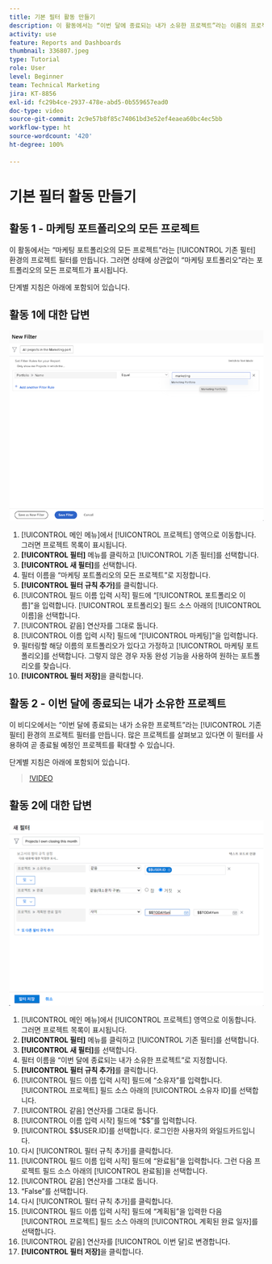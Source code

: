 ```yaml
---
title: 기본 필터 활동 만들기
description: 이 활동에서는 “이번 달에 종료되는 내가 소유한 프로젝트”라는 이름의 프로젝트 필터를 만듭니다.
activity: use
feature: Reports and Dashboards
thumbnail: 336807.jpeg
type: Tutorial
role: User
level: Beginner
team: Technical Marketing
jira: KT-8856
exl-id: fc29b4ce-2937-478e-abd5-0b559657ead0
doc-type: video
source-git-commit: 2c9e57b8f85c74061bd3e52ef4eaea60bc4ec5bb
workflow-type: ht
source-wordcount: '420'
ht-degree: 100%

---
```


# 기본 필터 활동 만들기


## 활동 1 - 마케팅 포트폴리오의 모든 프로젝트

이 활동에서는 “마케팅 포트폴리오의 모든 프로젝트”라는 [!UICONTROL 기존 필터] 환경의 프로젝트 필터를 만듭니다. 그러면 상태에 상관없이 “마케팅 포트폴리오”라는 포트폴리오의 모든 프로젝트가 표시됩니다.

단계별 지침은 아래에 포함되어 있습니다.

## 활동 1에 대한 답변

![새 필터를 생성하는 화면 이미지](assets/basic-filter-activity-1.png)

1. [!UICONTROL 메인 메뉴]에서 [!UICONTROL 프로젝트] 영역으로 이동합니다. 그러면 프로젝트 목록이 표시됩니다.
1. **[!UICONTROL 필터]** 메뉴를 클릭하고 [!UICONTROL 기존 필터]를 선택합니다.
1. **[!UICONTROL 새 필터]**&#x200B;를 선택합니다.
1. 필터 이름을 “마케팅 포트폴리오의 모든 프로젝트”로 지정합니다.
1. **[!UICONTROL 필터 규칙 추가]**&#x200B;를 클릭합니다.
1. [!UICONTROL 필드 이름 입력 시작] 필드에 “[!UICONTROL 포트폴리오 이름]”을 입력합니다. [!UICONTROL 포트폴리오] 필드 소스 아래의 [!UICONTROL 이름]을 선택합니다.
1. [!UICONTROL 같음] 연산자를 그대로 둡니다.
1. [!UICONTROL 이름 입력 시작] 필드에 “[!UICONTROL 마케팅]”을 입력합니다.
1. 필터링할 해당 이름의 포트폴리오가 있다고 가정하고 [!UICONTROL 마케팅 포트폴리오]를 선택합니다. 그렇지 않은 경우 자동 완성 기능을 사용하여 원하는 포트폴리오를 찾습니다.
1. **[!UICONTROL 필터 저장]**&#x200B;을 클릭합니다.

## 활동 2 - 이번 달에 종료되는 내가 소유한 프로젝트

이 비디오에서는 “이번 달에 종료되는 내가 소유한 프로젝트”라는 [!UICONTROL 기존 필터] 환경의 프로젝트 필터를 만듭니다. 많은 프로젝트를 살펴보고 있다면 이 필터를 사용하여 곧 종료될 예정인 프로젝트를 확대할 수 있습니다.

단계별 지침은 아래에 포함되어 있습니다.

>[!VIDEO](https://video.tv.adobe.com/v/336807/?quality=12&learn=on&enablevpops)

## 활동 2에 대한 답변

![새 필터를 생성하는 화면 이미지](assets/basic-filter-activity-updated-6-15-21.png)

1. [!UICONTROL 메인 메뉴]에서 [!UICONTROL 프로젝트] 영역으로 이동합니다. 그러면 프로젝트 목록이 표시됩니다.
1. **[!UICONTROL 필터]** 메뉴를 클릭하고 [!UICONTROL 기존 필터]를 선택합니다.
1. **[!UICONTROL 새 필터]**&#x200B;를 선택합니다.
1. 필터 이름을 “이번 달에 종료되는 내가 소유한 프로젝트”로 지정합니다.
1. **[!UICONTROL 필터 규칙 추가]**&#x200B;를 클릭합니다.
1. [!UICONTROL 필드 이름 입력 시작] 필드에 “소유자”를 입력합니다. [!UICONTROL 프로젝트] 필드 소스 아래의 [!UICONTROL 소유자 ID]를 선택합니다.
1. [!UICONTROL 같음] 연산자를 그대로 둡니다.
1. [!UICONTROL 이름 입력 시작] 필드에 “$$”를 입력합니다.
1. [!UICONTROL $$USER.ID]를 선택합니다. 로그인한 사용자의 와일드카드입니다.
1. 다시 [!UICONTROL 필터 규칙 추가]를 클릭합니다.
1. [!UICONTROL 필드 이름 입력 시작] 필드에 “완료됨”을 입력합니다. 그런 다음 프로젝트 필드 소스 아래의 [!UICONTROL 완료됨]을 선택합니다.
1. [!UICONTROL 같음] 연산자를 그대로 둡니다.
1. “False”를 선택합니다.
1. 다시 [!UICONTROL 필터 규칙 추가]를 클릭합니다.
1. [!UICONTROL 필드 이름 입력 시작] 필드에 “계획됨”을 입력한 다음 [!UICONTROL 프로젝트] 필드 소스 아래의 [!UICONTROL 계획된 완료 일자]를 선택합니다.
1. [!UICONTROL 같음] 연산자를 [!UICONTROL 이번 달]로 변경합니다.
1. **[!UICONTROL 필터 저장]**&#x200B;을 클릭합니다.
